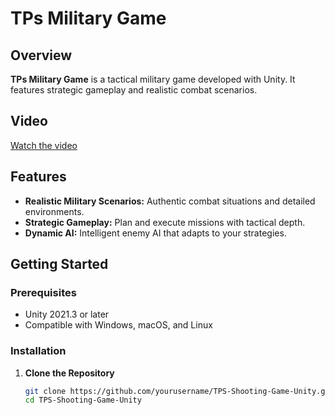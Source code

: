 # TPs Military Game

## Overview

**TPs Military Game** is a tactical military game developed with Unity. It features strategic gameplay and realistic combat scenarios.

## Video

[Watch the video](https://github.com/user-attachments/assets/427e56da-74ef-484c-835e-f9b63e4a9884)



## Features

- **Realistic Military Scenarios:** Authentic combat situations and detailed environments.
- **Strategic Gameplay:** Plan and execute missions with tactical depth.
- **Dynamic AI:** Intelligent enemy AI that adapts to your strategies.

## Getting Started

### Prerequisites

- Unity 2021.3 or later
- Compatible with Windows, macOS, and Linux

### Installation

1. **Clone the Repository**

   ```bash
   git clone https://github.com/yourusername/TPS-Shooting-Game-Unity.git
   cd TPS-Shooting-Game-Unity
